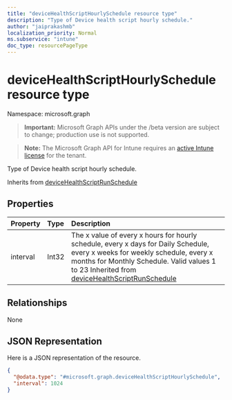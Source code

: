 ```yaml
---
title: "deviceHealthScriptHourlySchedule resource type"
description: "Type of Device health script hourly schedule."
author: "jaiprakashmb"
localization_priority: Normal
ms.subservice: "intune"
doc_type: resourcePageType
---
```


# deviceHealthScriptHourlySchedule resource type

Namespace: microsoft.graph

> **Important:** Microsoft Graph APIs under the /beta version are subject to change; production use is not supported.

> **Note:** The Microsoft Graph API for Intune requires an [active Intune license](https://go.microsoft.com/fwlink/?linkid=839381) for the tenant.

Type of Device health script hourly schedule.


Inherits from [deviceHealthScriptRunSchedule](../resources/intune-devices-devicehealthscriptrunschedule.md)

## Properties
|Property|Type|Description|
|:---|:---|:---|
|interval|Int32|The x value of every x hours for hourly schedule, every x days for Daily Schedule, every x weeks for weekly schedule, every x months for Monthly Schedule. Valid values 1 to 23 Inherited from [deviceHealthScriptRunSchedule](../resources/intune-devices-devicehealthscriptrunschedule.md)|

## Relationships
None

## JSON Representation
Here is a JSON representation of the resource.
<!-- {
  "blockType": "resource",
  "@odata.type": "microsoft.graph.deviceHealthScriptHourlySchedule"
}
-->
``` json
{
  "@odata.type": "#microsoft.graph.deviceHealthScriptHourlySchedule",
  "interval": 1024
}
```